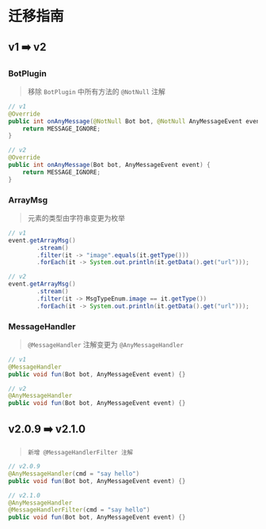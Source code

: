# 迁移指南

## v1 ➡️ v2

### BotPlugin

> 移除 `BotPlugin` 中所有方法的 `@NotNull` 注解

```java
// v1
@Override
public int onAnyMessage(@NotNull Bot bot, @NotNull AnyMessageEvent event) {
    return MESSAGE_IGNORE;
}
```

```java
// v2
@Override
public int onAnyMessage(Bot bot, AnyMessageEvent event) {
    return MESSAGE_IGNORE;
}
```

### ArrayMsg

> 元素的类型由字符串变更为枚举

```java
// v1
event.getArrayMsg()
        .stream()
        .filter(it -> "image".equals(it.getType()))
        .forEach(it -> System.out.println(it.getData().get("url")));
```

```java
// v2
event.getArrayMsg()
        .stream()
        .filter(it -> MsgTypeEnum.image == it.getType())
        .forEach(it -> System.out.println(it.getData().get("url")));
```

### MessageHandler

> `@MessageHandler` 注解变更为 `@AnyMessageHandler`

```java
// v1
@MessageHandler
public void fun(Bot bot, AnyMessageEvent event) {}
```

```java
// v2
@AnyMessageHandler
public void fun(Bot bot, AnyMessageEvent event) {}
```

## v2.0.9 ➡️ v2.1.0

> `新增 @MessageHandlerFilter 注解`

```java
// v2.0.9
@AnyMessageHandler(cmd = "say hello")
public void fun(Bot bot, AnyMessageEvent event) {}
```

```java
// v2.1.0
@AnyMessageHandler
@MessageHandlerFilter(cmd = "say hello")
public void fun(Bot bot, AnyMessageEvent event) {}
```

